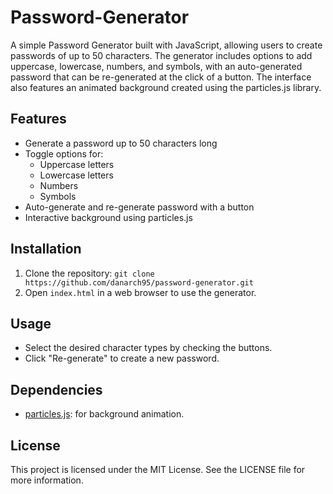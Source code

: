 # Password-Generator

A simple Password Generator built with JavaScript, allowing users to create passwords of up to 50 characters. The generator includes options to add uppercase, lowercase, numbers, and symbols, with an auto-generated password that can be re-generated at the click of a button. The interface also features an animated background created using the particles.js library.

## Features
- Generate a password up to 50 characters long
- Toggle options for:
  - Uppercase letters
  - Lowercase letters
  - Numbers
  - Symbols
- Auto-generate and re-generate password with a button
- Interactive background using particles.js

## Installation
1. Clone the repository: `git clone https://github.com/danarch95/password-generator.git`
2. Open `index.html` in a web browser to use the generator.

## Usage
- Select the desired character types by checking the buttons.
- Click "Re-generate" to create a new password.

## Dependencies
- [particles.js](https://vincentgarreau.com/particles.js/): for background animation.

## License
This project is licensed under the MIT License. See the LICENSE file for more information.
